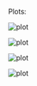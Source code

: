 Plots:

![plot](ex12_simulation.png)

![plot](ex13_simulation.png)

![plot](ex14_simulation.png)

![plot](ex15_simulation.png)
